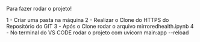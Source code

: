 Para fazer rodar o projeto!

1 - Criar uma pasta na máquina  2 - Realizar o Clone do HTTPS do Repositório do GIT 3 - Após o Clone rodar o arquivo mirroredhealth.ipynb 4 - No terminal do VS CODE rodar o projeto com uvicorn main:app --reload
